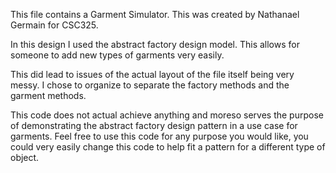 This file contains a Garment Simulator. This was created by Nathanael Germain for CSC325.

In this design I used the abstract factory design model. This allows for someone to add new types of garments very easily.

This did lead to issues of the actual layout of the file itself being very messy. I chose to organize to separate the factory methods and the garment methods.

This code does not actual achieve anything and moreso serves the purpose of demonstrating the abstract factory design pattern in a use case for garments. Feel free to use this code for any purpose you would like, you could very easily change this code to help fit a pattern for a different type of object.
